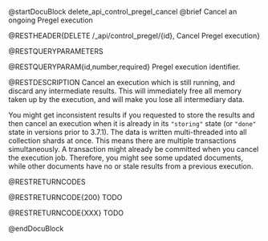 @startDocuBlock delete_api_control_pregel_cancel
@brief Cancel an ongoing Pregel execution

@RESTHEADER{DELETE /_api/control_pregel/{id}, Cancel Pregel execution}

@RESTQUERYPARAMETERS

@RESTQUERYPARAM{id,number,required}
Pregel execution identifier.

@RESTDESCRIPTION
Cancel an execution which is still running, and discard any intermediate
results. This will immediately free all memory taken up by the execution, and
will make you lose all intermediary data.

You might get inconsistent results if you requested to store the results and
then cancel an execution when it is already in its `"storing"` state (or
`"done"` state in versions prior to 3.7.1). The data is written multi-threaded
into all collection shards at once. This means there are multiple transactions
simultaneously. A transaction might already be committed when you cancel the
execution job. Therefore, you might see some updated documents, while other
documents have no or stale results from a previous execution.

@RESTRETURNCODES

@RESTRETURNCODE{200}
TODO

@RESTRETURNCODE{XXX}
TODO

<!--
BAD, TRI_ERROR_HTTP_SUPERFLUOUS_SUFFICES
SERVER_ERROR, TRI_ERROR_INTERNAL, pregel feature not available
NOT_FOUND, TRI_ERROR_CURSOR_NOT_FOUND, Execution number is invalid
-->

@endDocuBlock
